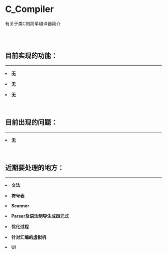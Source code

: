 # C_Compiler
<html>

<body>
<p>有关于类C的简单编译器简介<br></p>
<br>
<br>
<p><h2>目前实现的功能：</h2></p>
<hr />
<p><b><li>无</p>
<p><li>无</p>
<p><li>无<br><br><br></b></p>
</body>

<body>
<p><h2>目前出现的问题：</h2></p>
<hr />
<p><b><li>无<br><br><br></b></p>
</body>

<body>
<p><h2>近期要处理的地方：</h2><p>
<hr />
<p><b><li>文法</p>
<p><li>符号表</p>
<p><li>Scanner</p>
<p><li>Parser及语法制导生成四元式</p>
<p><li>优化过程</p>
<p><li>针对汇编的虚拟机</p>
<p><li>UI<br></p>
</body>
</html>
